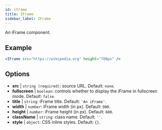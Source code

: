```yaml
---
id: iframe 
title: IFrame
sidebar_label: IFrame
---
```


An iFrame component.

## Example

```jsx live
<IFrame src="https://wikipedia.org" height="700px" />
``` 

## Options

* __src__ | `string (required)`: source URL. Default: `none`.
* __fullscreen__ | `boolean`: controls whether to display the iFrame in fullscreen mode. Default: `false`.
* __title__ | `string`: iFrame title. Default: `'An iFrame'`.
* __width__ | `number`: iFrame width (in px). Default: `900`.
* __height__ | `number`: iFrame height (in px). Default: `600`.
* __className__ | `string`: class name. Default: `''`.
* __style__ | `object`: CSS inline styles. Default: `{}`.
